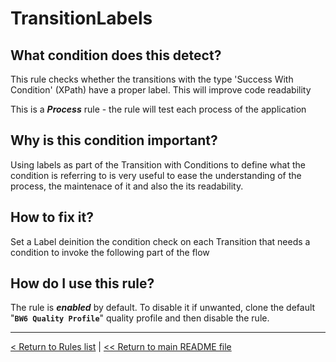 # TransitionLabels

## What condition does this detect?

This rule checks whether the transitions with the type 'Success With Condition' (XPath) have a proper label. This will improve code readability

This is a ***Process*** rule - the rule will test each process of the application

## Why is this condition important?

Using labels as part of the Transition with Conditions to define what the condition is referring to is very useful to ease the understanding of the process, the maintenace of it and also the its readability.

## How to fix it?

Set a Label deinition the condition check on each Transition that needs a condition to invoke the following part of the flow

## How do I use this rule?

The rule is **_enabled_** by default. To disable it if unwanted, clone the default "**`BW6 Quality Profile`**" quality profile and then disable the rule.

---
[< Return to Rules list](./RULES.md) |  [<< Return to main README file](../../../README.md)
